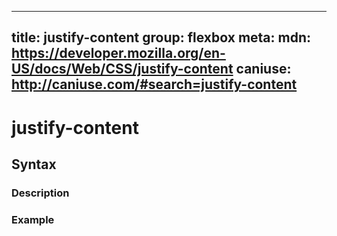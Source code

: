 
  ---
  title: justify-content
  group: flexbox
  meta:
    mdn: https://developer.mozilla.org/en-US/docs/Web/CSS/justify-content
    caniuse: http://caniuse.com/#search=justify-content
  ---

  # justify-content
  <!--- Introduction for justify-content, keep it brief and set the overall context -->

  ## Syntax
  <!--- Introduce the various syntax for justify-content -->

  ### Description
  <!--- For each major section of syntax, provide a description explaining its usage further -->

  ### Example
  <!--- Provide code examples for the syntax block you're currently describing -->